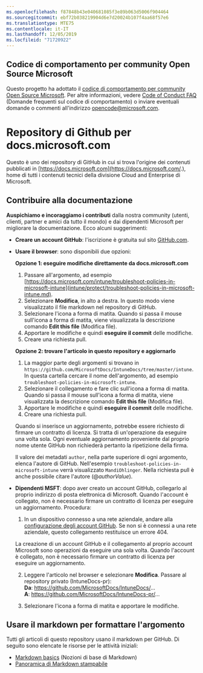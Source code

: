 ```yaml
---
ms.openlocfilehash: f87848b43e040681085f3e89b063d5006f904464
ms.sourcegitcommit: ebf72b038219904d6e7d20024b107f4aa68f57e6
ms.translationtype: MTE75
ms.contentlocale: it-IT
ms.lasthandoff: 12/05/2019
ms.locfileid: "71720922"
---
```

## <a name="microsoft-open-source-code-of-conduct"></a>Codice di comportamento per community Open Source Microsoft

Questo progetto ha adottato il [codice di comportamento per community Open Source Microsoft](https://opensource.microsoft.com/codeofconduct/).
Per altre informazioni, vedere [Code of Conduct FAQ](https://opensource.microsoft.com/codeofconduct/faq/) (Domande frequenti sul codice di comportamento) o inviare eventuali domande o commenti all'indirizzo [opencode@microsoft.com](mailto:opencode@microsoft.com).

# <a name="docsmicrosoftcom-github-repository"></a>Repository di Github per docs.microsoft.com

Questo è uno dei repository di GitHub in cui si trova l'origine dei contenuti pubblicati in [https://docs.microsoft.com](https://docs.microsoft.com/.), home di tutti i contenuti tecnici della divisione Cloud and Enterprise di Microsoft.

## <a name="contribute-to-your-documentation"></a>Contribuire alla documentazione
**Auspichiamo e incoraggiamo i contributi** dalla nostra community (utenti, clienti, partner e amici da tutto il mondo) e dai dipendenti Microsoft per migliorare la documentazione. Ecco alcuni suggerimenti:

* **Creare un account GitHub**: l'iscrizione è gratuita sul sito [GitHub.com](https://www.github.com).

* **Usare il browser**: sono disponibili due opzioni: 

    **Opzione 1: eseguire modifiche direttamente da docs.microsoft.com**  
    1. Passare all'argomento, ad esempio [https://docs.microsoft.com/intune/troubleshoot-policies-in-microsoft-intune](intune/protect/troubleshoot-policies-in-microsoft-intune.md). 
    2. Selezionare **Modifica**, in alto a destra. In questo modo viene visualizzato il file markdown nel repository di GitHub.
    3. Selezionare l'icona a forma di matita. Quando si passa il mouse sull'icona a forma di matita, viene visualizzata la descrizione comando **Edit this file** (Modifica file). 
    4. Apportare le modifiche e quindi **eseguire il commit** delle modifiche. 
    5. Creare una richiesta pull.
    
    **Opzione 2: trovare l'articolo in questo repository e aggiornarlo**  
    1. La maggior parte degli argomenti si trovano in `https://github.com/MicrosoftDocs/IntuneDocs/tree/master/intune`. In questa cartella cercare il nome dell'argomento, ad esempio `troubleshoot-policies-in-microsoft-intune`. 
    2. Selezionare il collegamento e fare clic sull'icona a forma di matita. Quando si passa il mouse sull'icona a forma di matita, viene visualizzata la descrizione comando **Edit this file** (Modifica file). 
    3. Apportare le modifiche e quindi **eseguire il commit** delle modifiche. 
    4. Creare una richiesta pull. 

  Quando si inserisce un aggiornamento, potrebbe essere richiesto di firmare un contratto di licenza. Si tratta di un'operazione da eseguire una volta sola. Ogni eventuale aggiornamento proveniente dal proprio nome utente GitHub non richiederà pertanto la ripetizione della firma. 
  
  Il valore dei metadati `author`, nella parte superiore di ogni argomento, elenca l'autore di GitHub. Nell'esempio `troubleshoot-policies-in-microsoft-intune` verrà visualizzato `MandiOhlinger`. Nella richiesta pull è anche possibile citare l'autore (@*authorValue*).
  
* **Dipendenti MSFT**: dopo aver creato un account GitHub, collegarlo al proprio indirizzo di posta elettronica di Microsoft. Quando l'account è collegato, non è necessario firmare un contratto di licenza per eseguire un aggiornamento. Procedura:

  1. In un dispositivo connesso a una rete aziendale, andare alla [configurazione degli account GitHub](https://review.docs.microsoft.com/en-us/help/contribute/contribute-get-started-setup-github?branch=master). Se non si è connessi a una rete aziendale, questo collegamento restituisce un errore 404.
  
    La creazione di un account GitHub e il collegamento al proprio account Microsoft sono operazioni da eseguire una sola volta. Quando l'account è collegato, non è necessario firmare un contratto di licenza per eseguire un aggiornamento. 

  2. Leggere l'articolo nel browser e selezionare **Modifica**. Passare al repository privato (IntuneDocs-pr):  
    **Da**: https://github.com/MicrosoftDocs/IntuneDocs/...  
    **A**: https://github.com/MicrosoftDocs/IntuneDocs-pr/...
  
  3. Selezionare l'icona a forma di matita e apportare le modifiche. 

## <a name="use-markdown-to-format-your-topic"></a>Usare il markdown per formattare l'argomento
Tutti gli articoli di questo repository usano il markdown per GitHub. Di seguito sono elencate le risorse per le attività iniziali:

* [Markdown basics](https://help.github.com/articles/basic-writing-and-formatting-syntax/) (Nozioni di base di Markdown)
* [Panoramica di Markdown stampabile](https://guides.github.com/pdfs/markdown-cheatsheet-online.pdf)
